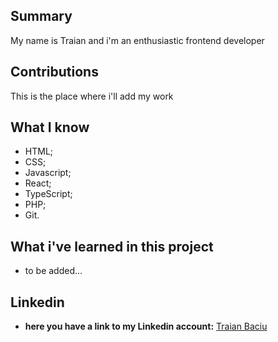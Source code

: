 ## Summary

My name is Traian and i'm an enthusiastic frontend developer

## Contributions

This is the place where i'll add my work

## What I know

- HTML;
- CSS;
- Javascript;
- React;
- TypeScript;
- PHP;
- Git.

## What i've learned in this project

- to be added...

## Linkedin

- **here you have a link to my Linkedin account:** [Traian Baciu](https://www.linkedin.com/in/traian-baciu/)
